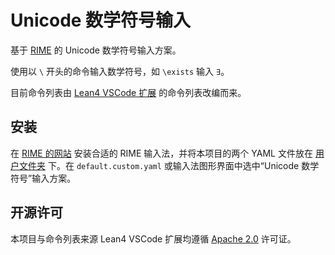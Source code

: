 # Unicode 数学符号输入

基于 [RIME](rime.im) 的 Unicode 数学符号输入方案。

使用以 `\` 开头的命令输入数学符号，如 `\exists` 输入 `∃`。

目前命令列表由 [Lean4 VSCode 扩展](https://github.com/leanprover/vscode-lean4/tree/master) 的命令列表改编而来。

## 安装

在 [RIME 的网站](rime.im) 安装合适的 RIME 输入法，并将本项目的两个 YAML 文件放在 [用户文件夹](https://github.com/rime/home/wiki/UserData) 下。在 `default.custom.yaml` 或输入法图形界面中选中“Unicode 数学符号”输入方案。

## 开源许可

本项目与命令列表来源 Lean4 VSCode 扩展均遵循 [Apache 2.0](./LICENSE) 许可证。

